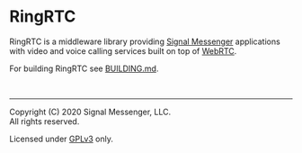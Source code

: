 # RingRTC

RingRTC is a middleware library providing [Signal
Messenger](https://www.signal.org/) applications with video and voice
calling services built on top of [WebRTC](https://webrtc.org/).

For building RingRTC see [BUILDING.md](BUILDING.md).

<br/>

-----------------

Copyright (C) 2020 Signal Messenger, LLC.<br/>
All rights reserved.

Licensed under [GPLv3](https://www.gnu.org/licenses/gpl-3.0.html) only.
